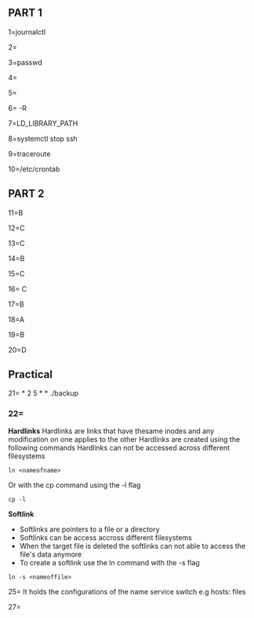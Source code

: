 ## PART 1

1=journalctl

2=

3=passwd 

4=

5=

6= -R

7=LD_LIBRARY_PATH

8=systemctl stop ssh 

9=traceroute

10=/etc/crontab
 ## PART 2
 
11=B

12=C

13=C

14=B

15=C

16= C
 
17=B

18=A

19=B

20=D

## Practical

21= * 2 5 * * ./backup

### 22=
**Hardlinks**
Hardlinks are links that have thesame inodes and any modification on one applies to the other
Hardlinks are created using the following commands
Hardlinks can not be accessed across different filesystems 
```shell
ln <nameofname>
```
Or with the cp command using the -l flag
```shell
cp -l 
```
**Softlink**
- Softlinks are pointers to a file or a directory
- Softlinks can be access accross different filesystems
- When the target file is deleted the softlinks can not able to access the file's  data anymore
- To create a softlink use the ln command with the -s flag 
```shell
ln -s <nameoffile>
```
25= It holds the configurations of the name service switch
e.g hosts: files

27=
